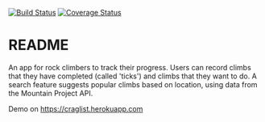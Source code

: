 [![Build Status](https://codeship.com/projects/6c20e160-ecc0-0135-08e0-6a4d45c28f12/status?branch=master)](https://codeship.com/projects/6c20e160-ecc0-0135-08e0-6a4d45c28f12/status?branch=master)
[![Coverage Status](https://coveralls.io/repos/github/detung/craglist/badge.svg?branch=master)](https://coveralls.io/github/detung/craglist?branch=master)

# README

An app for rock climbers to track their progress. Users can record climbs that they have completed (called 'ticks') and climbs that they want to do. A search feature suggests popular climbs based on location, using data from the Mountain Project API.

Demo on https://craglist.herokuapp.com
